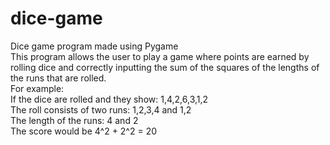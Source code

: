 # dice-game
Dice game program made using Pygame  
This program allows the user to play a game where points are earned by rolling dice and correctly inputting the sum of the squares of the lengths of the runs that are rolled.  
For example:  
If the dice are rolled and they show: 1,4,2,6,3,1,2  
The roll consists of two runs: 1,2,3,4 and 1,2  
The length of the runs: 4 and 2  
The score would be 4^2 + 2^2 = 20
